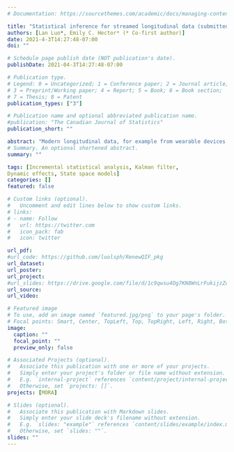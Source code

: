 ```yaml
---
# Documentation: https://sourcethemes.com/academic/docs/managing-content/

title: "Statistical inference for streamed longitudinal data (submitted)"
authors: [Lan Luo*, Emily C. Hector* (* Co-first author)]
date: 2021-4-3T14:27:48-07:00
doi: ""

# Schedule page publish date (NOT publication's date).
publishDate: 2021-04-3T14:27:48-07:00

# Publication type.
# Legend: 0 = Uncategorized; 1 = Conference paper; 2 = Journal article;
# 3 = Preprint/Working paper; 4 = Report; 5 = Book; 6 = Book section;
# 7 = Thesis; 8 = Patent
publication_types: ["3"]

# Publication name and optional abbreviated publication name.
#publication: "The Canadian Journal of Statistics"
publication_short: ""

abstract: "Modern longitudinal data, for example from wearable devices, measures biological signals on a fixed set of participants at a diverging number of time points. Traditional statistical methods are not equipped to handle the computational burden of repeatedly analyzing the cumulatively growing dataset each time new data is collected. We propose a new estimation and inference framework for the streaming updating of point estimates and their standard errors across serially collected dependent datasets. The key technique is a decomposition of the extended score function of the quadratic inference function constructed over the cumulative longitudinal data into a sum of summary statistics over data batches. We show how this sum can be recursively updated without the need to access the whole dataset, resulting in a computationally efficient streaming procedure with minimal loss of statistical efficiency. We prove consistency and asymptotic normality of our streaming estimator as the number of data batches diverges, even as the number of independent participants remains fixed. Extensive simulations highlight the computational and statistical advantage of our approach over traditional statistical methods that analyze the cumulative longitudinal dataset. Finally, our streaming framework is used to investigate the relationship between physical activity and several diseases through the analysis of accelerometry data from the National Health and Nutrition Examination Survey."
# Summary. An optional shortened abstract.
summary: ""

tags: [Incremental statistical analysis, Kalman filter, 
Dynamic effects, State space models]
categories: []
featured: false

# Custom links (optional).
#   Uncomment and edit lines below to show custom links.
# links:
# - name: Follow
#   url: https://twitter.com
#   icon_pack: fab
#   icon: twitter

url_pdf: 
#url_code: https://github.com/luolsph/RenewQIF_pkg
url_dataset:
url_poster: 
url_project:
#url_slides: https://drive.google.com/file/d/1c9qwsu4Og7KN8WnLrFukijzZoh9Mbd6D/view?usp=sharing
url_source:
url_video:

# Featured image
# To use, add an image named `featured.jpg/png` to your page's folder. 
# Focal points: Smart, Center, TopLeft, Top, TopRight, Left, Right, BottomLeft, Bottom, BottomRight.
image:
  caption: ""
  focal_point: ""
  preview_only: false

# Associated Projects (optional).
#   Associate this publication with one or more of your projects.
#   Simply enter your project's folder or file name without extension.
#   E.g. `internal-project` references `content/project/internal-project/index.md`.
#   Otherwise, set `projects: []`.
projects: [MORA]

# Slides (optional).
#   Associate this publication with Markdown slides.
#   Simply enter your slide deck's filename without extension.
#   E.g. `slides: "example"` references `content/slides/example/index.md`.
#   Otherwise, set `slides: ""`.
slides: ""
---
```

